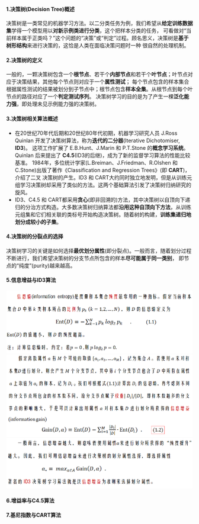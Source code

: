#### 1.决策树(Decision Tree)概述
决策树是一类常见的机器学习方法。以二分类任务为例，我们希望从**给定训练数据集**学得一个模型用以**对新示例类进行分类**，这个把样本分类的任务，
可看做对“当前样本属于正类吗？”这个问题的“决策”或“判定”过程。顾名思义，决策树是**基于树形结构**来进行决策的，这恰是人类在面临决策问题时一种
很自然的处理机制。

#### 2.决策树的定义
一般的，一颗决策树包含一个**根节点**、若干个**内部节点**和若干个**叶节点**；叶节点对应于决策结果，其他每个节点则对应于一个**属性测试**；
每个节点包含的样本集合根据属性测试的结果被划分到子节点中；根节点包含**样本全集**。从根节点到每个叶节点的路径对应了一个**判定测试序列**。
决策树学习的目的是为了产生一棵**泛化能力强**，即处理未见示例能力强的决策树。

#### 3.决策树相关算法概述
* 在20世纪70年代后期和20世纪80年代初期，机器学习研究人员 J.Ross Quinlan 开发了决策树算法，称为**迭代的二分器**(Iterative Dichotomiser, **ID3**)。
这项工作扩展了 E.B.Hunt、J.Marin 和 P.T.Stone 的**概念学习系统**。Quinlan 后来提出了 **C4.5**(ID3的后继)，成为了新的监督学习算法的性能比较基准。
1984年，多位统计学家(L.Breiman、J.Friedman、R.Olshen 和 C.Stone)出版了著作《Classification and Regression Trees》(即 **CART**)，介绍了二叉
决策树的产生。ID3 和 CART大约同时独立地发明，但是从训练元组学习决策树却采用了类似的方法。这两个基础算法引发了决策树归纳研究的旋风。
* ID3、C4.5 和 CART都采用**贪心**(即非回溯的)方法，其中决策树以自顶向下递归的分治方式构造。大多数决策树归纳算法都**沿用这种自顶向下方法**，从训练
元组集和它们相关联的类标号开始构造决策树。随着树的构建，**训练集递归地划分成较小的子集**。

#### 4.决策树的分裂点的选择
决策树学习的关键是如何选择**最优划分属性**(即分裂点)。一般而言，随着划分过程不断进行，我们希望决策树的分支节点所包含的样本**尽可能属于同一类别**，
即节点的“纯度”(purity)越来越高。

#### 5.信息增益与ID3算法
![图1](https://github.com/Terence-Yan/note_pictures/blob/master/algorithmAndDataMining_pictures/infor_entropy1.png "")
![图2](https://github.com/Terence-Yan/note_pictures/blob/master/algorithmAndDataMining_pictures/infor_entropy2.png "")
![图3](https://github.com/Terence-Yan/note_pictures/blob/master/algorithmAndDataMining_pictures/infor_entropy3.png "")

#### 6.增益率与C4.5算法

#### 7.基尼指数与CART算法






